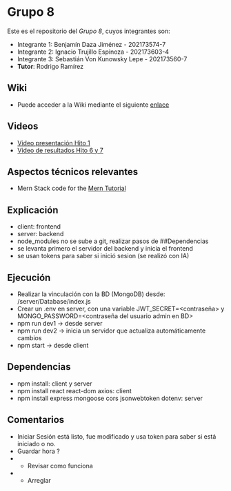 # Grupo 8
Este es el repositorio del *Grupo 8*, cuyos integrantes son:
* Integrante 1: Benjamín Daza Jiménez - 202173574-7
* Integrante 2: Ignacio Trujillo Espinoza - 202173603-4
* Integrante 3: Sebastián Von Kunowsky Lepe - 202173560-7
* **Tutor**: Rodrigo Ramírez


## Wiki
* Puede acceder a la Wiki mediante el siguiente [enlace](https://github.com/Zurickata/INF236-2023-2-GRUPO-8/wiki)


## Videos
* [Video presentación Hito 1](https://youtu.be/GlX_-8Jp7Is)
* [Video de resultados Hito 6 y 7](https://www.youtube.com/watch?v=bhuy0lvzOak)


## Aspectos técnicos relevantes
* Mern Stack code for the [Mern Tutorial](https://www.mongodb.com/languages/mern-stack-tutorial)

## Explicación
* client: frontend
* server: backend
* node_modules no se sube a git, realizar pasos de ##Dependencias
* se levanta primero el servidor del backend y inicia el frontend 
* se usan tokens para saber si inició sesion (se realizó con IA)

## Ejecución
* Realizar la vinculación con la BD (MongoDB) desde: /server/Database/index.js
* Crear un .env en server, con una variable JWT_SECRET=<contraseña> y MONGO_PASSWORD=<contraseña del usuario admin en BD>
* npm run dev1 -> desde server
* npm run dev2 -> inicia un servidor que actualiza automáticamente cambios
* npm start -> desde client

## Dependencias
* npm install: client y server
* npm install react react-dom axios: client
* npm install express mongoose cors jsonwebtoken dotenv: server

## Comentarios
* Iniciar Sesión está listo, fue modificado y usa token para saber si está iniciado o no.
* Guardar hora ? 
* * Revisar como funciona
* * Arreglar
